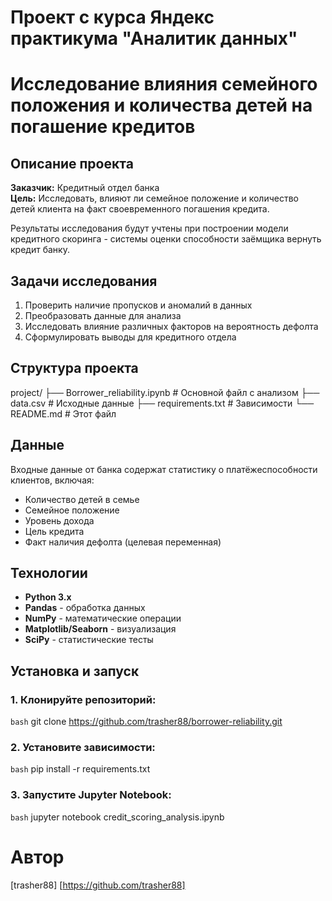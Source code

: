 # Проект с курса Яндекс практикума "Аналитик данных"
# Исследование влияния семейного положения и количества детей на погашение кредитов

## Описание проекта
**Заказчик:** Кредитный отдел банка  
**Цель:** Исследовать, влияют ли семейное положение и количество детей клиента на факт своевременного погашения кредита.  

Результаты исследования будут учтены при построении модели кредитного скоринга - системы оценки способности заёмщика вернуть кредит банку.

## Задачи исследования
1. Проверить наличие пропусков и аномалий в данных
2. Преобразовать данные для анализа
3. Исследовать влияние различных факторов на вероятность дефолта
4. Сформулировать выводы для кредитного отдела

## Структура проекта
project/
├── Borrower_reliability.ipynb # Основной файл с анализом
├── data.csv # Исходные данные
├── requirements.txt # Зависимости
└── README.md # Этот файл


## Данные
Входные данные от банка содержат статистику о платёжеспособности клиентов, включая:
- Количество детей в семье
- Семейное положение
- Уровень дохода
- Цель кредита
- Факт наличия дефолта (целевая переменная)

## Технологии
- **Python 3.x**
- **Pandas** - обработка данных
- **NumPy** - математические операции
- **Matplotlib/Seaborn** - визуализация
- **SciPy** - статистические тесты

## Установка и запуск
### 1. Клонируйте репозиторий:
`bash`
git clone https://github.com/trasher88/borrower-reliability.git

### 2. Установите зависимости:
`bash`
pip install -r requirements.txt

### 3. Запустите Jupyter Notebook:
`bash`
jupyter notebook credit_scoring_analysis.ipynb

# Автор
[trasher88]
[https://github.com/trasher88]
